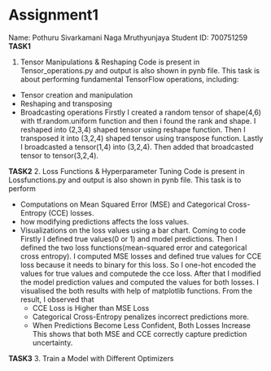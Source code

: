 # Assignment1
Name: Pothuru Sivarkamani Naga Mruthyunjaya
Student ID: 700751259  
 **TASK1**
1.	Tensor Manipulations & Reshaping
Code is present in Tensor_operations.py and output is also shown in pynb file.
This task is about performing fundamental TensorFlow operations, including:
- Tensor creation and manipulation
- Reshaping and transposing
- Broadcasting operations
Firstly I created a random tensor of shape(4,6) with tf.random.uniform function and then i found the rank and shape.
  I reshaped into (2,3,4) shaped tensor using reshape function.
  Then I transposed it into (3,2,4) shaped tensor using transpose function.
  Lastly I broadcasted a tensor(1,4) into (3,2,4). Then added that broadcasted tensor to tensor(3,2,4).

**TASK2**
2.	Loss Functions & Hyperparameter Tuning
Code is present in Lossfunctions.py and output is also shown in pynb file.
This task is to perform  
- Computations on Mean Squared Error (MSE) and Categorical Cross-Entropy (CCE) losses.
-  how modifying predictions affects the loss values.
- Visualizations on the loss values using a bar chart.
  Coming to code Firstly I defined true values(0 or 1) and model predictions.
  Then I defined the two loss functions(mean-squared error and categorical cross entropy).
  I computed MSE losses and defined true values for CCE loss because it needs to binary for this loss.
  So I one-hot encoded the values for true values and computede the cce loss.
  After that I modified the model prediction values and computed the values for both losses.
  I visualised the both results with help of matplotlib functions.
  From the result, I observed that
  - CCE Loss is Higher than MSE Loss
  - Categorical Cross-Entropy penalizes incorrect predictions more.
  - When Predictions Become Less Confident, Both Losses Increase
  This shows that both MSE and CCE correctly capture prediction uncertainty.

**TASK3**
3.	Train a Model with Different Optimizers

  
   

